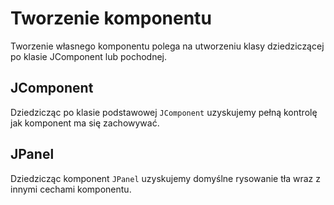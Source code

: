Tworzenie komponentu
====================

Tworzenie własnego komponentu polega na utworzeniu klasy dziedziczącej po klasie JComponent lub pochodnej.

JComponent
----------

Dziedzicząc po klasie podstawowej ``JComponent`` uzyskujemy pełną kontrolę jak komponent ma się zachowywać.

JPanel
------

Dziedzicząc komponent ``JPanel`` uzyskujemy domyślne rysowanie tła wraz z innymi cechami komponentu.
